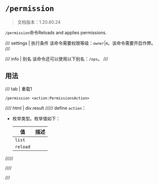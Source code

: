# `/permission`

> 文档版本：1.20.80.24

`/permission`命令Reloads and applies permissions.

/// settings | 执行条件
该命令需要权限等级：`owner`|`4`。该命令需要开启作弊。
///

/// info | 别名
该命令还可以使用以下别名：`/ops`。
///

## 用法

/// tab | 重载1
```mcfunction
/permission <action:PermissionsAction>
```

//// html | div.result
///// define
`action`：<!-- md:samp PermissionsAction -->

- 枚举类型。枚举值如下：

  |值|描述|
  |---|---|
  |`list`||
  |`reload`||



/////

////

///
